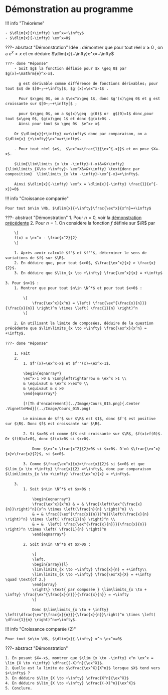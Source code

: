 # Démonstration au programme

!!! info "Théorème"

    - $\dlim{x}{+\infty} \ex^x=+\infty$
    - $\dlim{x}{-\infty} \ex^x=0$

???- absrtact "Démonstration"
    Idée : <span id="lim_exp">démontrer que</span> pour tout réel $x \geq 0$ , on a $e^x>x$ et  en déduire $\dlim{x}{+\infty}e^x=+\infty$

    ???- done "Réponse"
        - Soit $g$ la fonction définie pour $x \geq 0$ par $g(x)=\mathrm{e}^x-x$.

          g est dérivable comme différence de fonctions dérivables; pour tout $x$ de $[0~;~+\infty[$, $g'(x)=\ex^x-1$ .
    
          Pour $x\geq 0$, on a $\ex^x\geq 1$, donc $g'(x)\geq 0$ et g est croissante sur $[0~;~+\infty[$ ;
          
          pour $x\geq 0$, on a $g(x)\geq  g(0)$ or  g$(0)=1$ donc,pour tout $x\geq 0$, $g(x)\geq 1$ et donc $g(x)>0$ .
          Ainsi pour tout $x \geq 0$  $e^x> x$

        Or $\dlim{x}{+\infty} x=+\infty$ donc par comparaison, on a  $\dlim{x} {+\infty}\ex^x=+\infty$.

        - Pour tout réel $x$,  $\ex^x=\frac{1}{\ex^{-x}}$ et on pose $X=-x$.
        
        $\Lim{\lim\limits_{x \to -\infty}~(-x)&=&+\infty}{\lim\limits_{X\to +\infty}~ \ex^X&=&+\infty} \text{donc par composition}  \lim\limits_{x \to -\infty}~\ex^{-x}=+\infty$.
        
        Ainsi $\dlim{x}{-\infty} \ex^x = \dlim{x}{-\infty} \frac{1}{e^{-x}}=0$

!!! info "Croissance comparée"
    
    Pour tout $n\in \N$, $\dlim{x}{+\infty}\frac{\ex^x}{x^n}=+\infty$

???- abstract "Démonstration"
    1. Pour $n=0$, voir la [démonstration précédente](#lim_exp)
    2. Pour $n=1$. On considère la fonction $f$ définie sur $\R$ par 

        \[
        f(x) = \ex^x - \frac{x^2}{2}
        \]

        1. Après avoir calculé $f'$ et $f''$, déterminer le sens de variations de $f$ sur $\R$.
        2. En déduire que, pour tout $x>0$, $\frac{\ex^x}{x} > \frac{x}{2}$.
        3. En déduire que $\lim_{x \to +\infty} \frac{\ex^x}{x} = +\infty$
    
    3. Pour $n>1$ :
        1. Montrer que pour tout $n\in \N^*$ et pour tout $x>0$ :

            \[
                \frac{\ex^x}{x^n} = \left( \frac{\ex^{\frac{x}{n}}}{\frac{x}{n}} \right)^n \times \left( \frac{1}{n} \right)^n
            \]

        2. En utilisant la limite de composées, déduire de la question précédente que $\lim\limits_{x \to +\infty} \frac{\ex^x}{x^n} = +\infty$.

    ???- done "Réponse"
        
        1. Fait
        2. 
            1. $f'(x)=\ex^x-x$ et $f''(x)=\ex^x-1$.

            \begin{eqnarray*}
            \ex^x-1 >0 & \Longleftrightarrow & \ex^x >1 \\
            & \equivaut & \ex^x >\ex^0 \\
            & \equivaut & x >0
            \end{eqnarray*}

            [![Th d'encadrement](../Image/Cours_015.png){.Center .VignetteMed}](../Image/Cours_015.png)

            Le minimum de $f'$ sur $\R$ est $1$, donc $f'$ est positive sur $\R$. Donc $f$ est croissante sur $\R$.

            2. Si $x>0$ et comme $f$ est croissante sur $\R$, $f(x)>f(0)$. Or $f(0)=1>0$, donc $f(x)>0$ si $x>0$.
            
                Donc $\ex^x-\frac{x^2}{2}>0$ si $x>0$. D'où $\frac{\ex^x}{x}>\frac{x}{2}$, si $x>0$.

            3. Comme $\frac{\ex^x}{x}>\frac{x}{2}$ si $x>0$ et que $\lim_{x \to +\infty} \frac{x}{2} =+\infty$, donc par comparaison $\lim\limits_{x \to +\infty} \frac{\ex^x}{x} = +\infty$.

        3. 
            1. Soit $n\in \N^*$ et $x>0$ :

                \begin{eqnarray*}
                \frac{\ex^x}{x^n} & = & \frac{\left(\ex^{\frac{x}{n}}\right)^n}{x^n \times \left(\frac{n}{n} \right)^n} \\
                & = & \frac{(\ex^{\frac{x}{n}})^n}{\left(\frac{x}{n} \right)^n} \times \left( \frac{1}{n} \right)^n \\
                & = &  \left( \frac{\ex^{\frac{x}{n}}}{\frac{x}{n}} \right)^n \times \left( \frac{1}{n} \right)^n
                \end{eqnarray*}

            2. Soit $n\in \N^*$ et $x>0$ :
            
                \[
                \left.
                \begin{array}{l}
                \lim\limits_{x \to +\infty} \frac{x}{n} = +\infty\\
                \lim\limits_{X \to +\infty} \frac{\ex^X}{X} = +\infty \quad \text{cf 2.}
                \end{array}
                \right\} \text{ par composée } \lim\limits_{x \to + \infty} \frac{\ex^{\frac{x}{n}}}{\frac{x}{n}} = +\infty
                \]

                Donc $\lim\limits_{x \to + \infty} \left(\dfrac{\ex^{\frac{x}{n}}}{\frac{x}{n}}\right)^n \times \left( \dfrac{1}{n} \right)^n=+\infty$.

!!! info "Croissance comparée (2)"

    Pour tout $n\in \N$, $\dlim{x}{-\infty} x^n \ex^x=0$

???- abstract "Démonstration"

    1. En posant $X=-x$, montrer que $\lim_{x \to -\infty} x^n \ex^x = \lim_{X \to +\infty} \dfrac{(-X)^n}{\ex^X}$.
    2. Quelle est la limite de $\dfrac{\ex^X}{X^n}$ lorsque $X$ tend vers $+\infty$ ?
    3. En déduire $\lim_{X \to +\infty} \dfrac{X^n}{\ex^X}$
    4. En déduire $\lim_{X \to +\infty} \dfrac{(-X)^n}{\ex^X}$
    5. Conclure.
